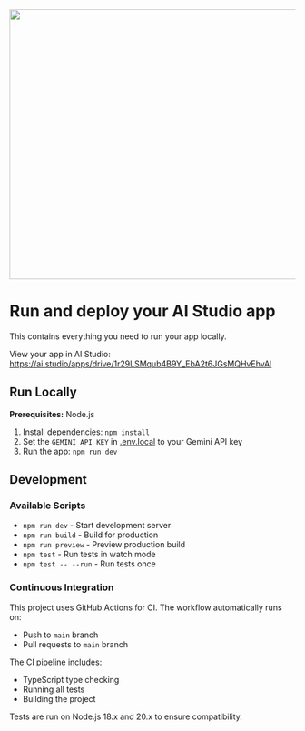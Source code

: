 <div align="center">
<img width="1200" height="475" alt="GHBanner" src="https://github.com/user-attachments/assets/0aa67016-6eaf-458a-adb2-6e31a0763ed6" />
</div>

# Run and deploy your AI Studio app

This contains everything you need to run your app locally.

View your app in AI Studio: https://ai.studio/apps/drive/1r29LSMqub4B9Y_EbA2t6JGsMQHvEhvAl

## Run Locally

**Prerequisites:**  Node.js


1. Install dependencies:
   `npm install`
2. Set the `GEMINI_API_KEY` in [.env.local](.env.local) to your Gemini API key
3. Run the app:
   `npm run dev`

## Development

### Available Scripts

- `npm run dev` - Start development server
- `npm run build` - Build for production
- `npm run preview` - Preview production build
- `npm test` - Run tests in watch mode
- `npm test -- --run` - Run tests once

### Continuous Integration

This project uses GitHub Actions for CI. The workflow automatically runs on:
- Push to `main` branch
- Pull requests to `main` branch

The CI pipeline includes:
- TypeScript type checking
- Running all tests
- Building the project

Tests are run on Node.js 18.x and 20.x to ensure compatibility.
